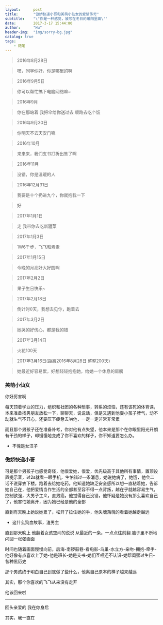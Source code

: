 ```yaml
---
layout:      post
title:       "傲娇快递小哥和美萌小仙女的爱情传奇"
subtitle:    "\"你是一种感觉，被写在冬日的暖阳里面\""
date:        2017-3-17 15:44:00
author:      "Hu"
header-img:  "img/sorry-bg.jpg"
catalog: true
tags:
    - 随笔
---
```


>2016年8月28日

>嘿，同学你好，你是哪里的啊

>2016年9月5日

>你可以帮忙搞下电脑网络嘛~

>2016年9月

>你在那站着 我把伞给你送过去 顺路去吃个饭

>2016年9月30日

>你明天不去天安门嘛

>2016年10月

>来来来，我们支书打折出售了啊

>2016年11月

>没错，你是温暖的人

>2016年12月31日

>我要是十个扔进九个，你就抱我一下

>好

>2017年1月1日

>走 我带你去吃新疆菜

>2017年1月3日

>1W6千步，飞飞和素素

>2017年1月15日

>今晚的月亮好大好圆啊

>2017年2月2日

>果子生日快乐~

>2017年2月18日

>倒计时0天，我想去见你，跑着去

>2017年3月2日

>她哭的好伤心，都是我的错

>2017年3月14日

>火花100天

>2017年3月16日(距离2016年8月28日 整整200天)

>她最近好容易累，好想轻轻抱抱她，给她一个休息的肩膀

### 美萌小仙女

你好厉害啊

每天顶着学业的压力，组织和社团的各种琐事，转系的烦恼，还有该死的体育课，本来准备找男朋友放松一下，聊聊天，说说话，但是又遇到他耍小孩子脾气，动不动就生气不开心，还要压下疲惫去哄他，一定一定非常非常累

而且那个男孩子还在准备补考，你对他有点失望，他本来是那个在你眼里阳光开朗有干劲的样子，却慢慢地变成了你不喜欢的样子，你不知道要怎么办。

* 不愧是女汉子 

### 傲娇快递小哥

可是那个男孩子也感觉奇怪，他很爱她，很爱，优先级高于其他所有事情，置顶设置提示音，过2s就看一眼手机，生怕错过一条消息，她说她病了，她饿，他会二话不说穿衣下楼，跑着去给她吃药，他知道她缺乏安全感所以想一直粘着她，告诉她自己在，他把爱情当作生活的全部甚至容不得一点背叛，越在乎就越容易生气，控制欲强，大男子主义，直男癌，他觉得自己没错，他怀疑是她没有那么喜欢自己了，他害怕她离开，因为她已经是他的全部

直到有天晚上她说她累了，松开了拉住她的手，他失魂落魄的看着她越走越远

* 这什么狗血故事，渣男主 

直到那天晚上 他翻着女孩空间的说说 从最近的一条，一点点往前翻 脑子里不断地闪回一张张画面

时间也随着画面慢慢向前，后海-南锣鼓巷-看电影-鸟巢-水立方-亲吻-拥抱-牵手-他好像有点喜欢上了她-他是班长-她是支书-她们互相还不认识-她帮闺蜜过生日-各种黑历史

那个男孩终于明白自己到底做了些什么，他离自己原本的样子越来越远

其实，那个你喜欢的飞飞从来没有走开

他该回来啦

<hr>

回头亲爱的 我在你身后

其实，我一直在




